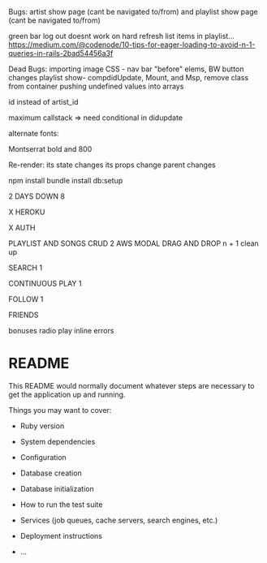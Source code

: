 Bugs:
  artist show page (cant be navigated to/from) and playlist show page (cant be navigated to/from) 
  

  green bar
  log out doesnt work on hard refresh
  list items in playlist... https://medium.com/@codenode/10-tips-for-eager-loading-to-avoid-n-1-queries-in-rails-2bad54456a3f


Dead Bugs:
  importing image
  CSS - nav bar "before" elems, BW button changes
  playlist show- compdidUpdate, Mount, and Msp, remove class from container
  pushing undefined values into arrays
  
  id instead of artist_id

  maximum callstack => need conditional in didupdate

  
  alternate fonts:

  Montserrat bold and 800

Re-render:
  its state changes
  its props change
  parent changes

npm install
bundle install
db:setup

2 DAYS DOWN
8

X HEROKU

X AUTH

PLAYLIST AND SONGS CRUD 2
  AWS
  MODAL
  DRAG AND DROP
  n + 1 clean up

SEARCH 1

CONTINUOUS PLAY 1

FOLLOW 1

FRIENDS

bonuses
  radio play
  inline errors







# README

This README would normally document whatever steps are necessary to get the
application up and running.

Things you may want to cover:

* Ruby version

* System dependencies

* Configuration

* Database creation

* Database initialization

* How to run the test suite

* Services (job queues, cache servers, search engines, etc.)

* Deployment instructions

* ...